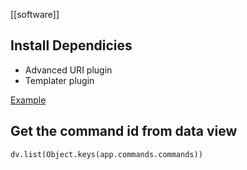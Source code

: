 [[software]]

## Install Dependicies

- Advanced 
URI plugin
- Templater plugin

[Example](obsidian://advanced-uri?commandid=templater-obsidian%253Atemplates/Expense.md)

## Get the command id from data view

```dataviewjs 
dv.list(Object.keys(app.commands.commands)) 
```

